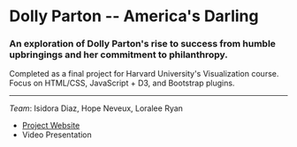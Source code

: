 # Dolly Parton -- America's Darling

### An exploration of Dolly Parton's rise to success from humble upbringings and her commitment to philanthropy.

Completed as a final project for Harvard University's Visualization course. Focus on HTML/CSS, JavaScript + D3, and Bootstrap plugins.

---
*Team*: Isidora Diaz, Hope Neveux, Loralee Ryan

+ [Project Website](https://code.harvard.edu/pages/hon821/CS171FP/)
+ Video Presentation

